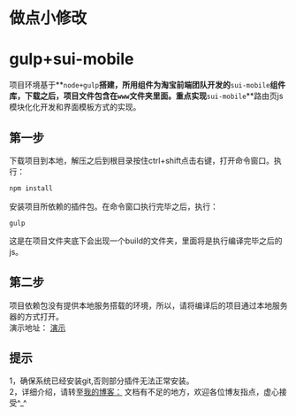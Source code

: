 # 做点小修改
# gulp+sui-mobile
  项目环境基于**`node+gulp`**搭建，所用组件为淘宝前端团队开发的**`sui-mobile`**组件库，下载之后，项目文件包含在`www`文件夹里面。重点实现**`sui-mobile`**路由页js模块化化开发和界面模板方式的实现。
  
## 第一步
  下载项目到本地，解压之后到根目录按住ctrl+shift点击右键，打开命令窗口。执行：</br>
 ```javascript
 npm install
 ```
 安装项目所依赖的插件包。在命令窗口执行完毕之后，执行：</br>
 ```
 gulp
 ```
  这是在项目文件夹底下会出现一个build的文件夹，里面将是执行编译完毕之后的js。
## 第二步
  项目依赖包没有提供本地服务搭载的环境，所以，请将编译后的项目通过本地服务器的方式打开。</br>
  演示地址：
  [演示](http://www.niygui.com/suiMobile/index.html)
## 提示
  1，确保系统已经安装git,否则部分插件无法正常安装。</br>
  2，详细介绍，请转至[我的博客：](http://www.niygui.com/index.php/archives/60/) 文档有不足的地方，欢迎各位博友指点，虚心接受^_^

